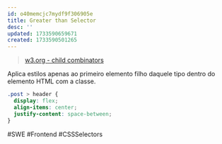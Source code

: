 ```yaml
---
id: o40memcjc7mydf9f306905e
title: Greater than Selector
desc: ''
updated: 1733590659671
created: 1733590501265
---
```


> [w3.org - child combinators](https://www.w3.org/TR/selectors/#child-combinators)

Aplica estilos apenas ao primeiro elemento filho daquele tipo dentro do elemento HTML com a classe.

```css
.post > header {
  display: flex;
  align-items: center;
  justify-content: space-between;
}
```

#SWE #Frontend #CSSSelectors
